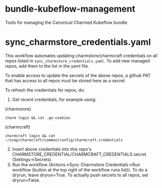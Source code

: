 # bundle-kubeflow-management

Tools for managing the Canonical Charmed Kubeflow bundle

# sync_charmstore_credentials.yaml

This workflow automates updating charmstore/charmcraft credentials on all repos listed in `sync_charmstore_credentials.yaml`.  To add new managed repos, add them to the list in the yaml file.

To enable access to update the secrets of the above repos, a github PAT that has access to all repos must be stored here as a secret.  

To refresh the credentials for repos, do:

1. Get recent credentials, for example using:

(charmstore)
```
charm login && cat .go-cookies
```
(charmcraft)
```
charmcraft login && cat ~/snap/charmcraft/common/config/charmcraft.credentials
```

2. Insert above credentials into this repo's CHARMSTORE_CREDENTIAL/CHARMCRAFT_CREDENTIALS secret (Settings->Secrets)
3. Run the workflow (Actions->Sync Charmstore Credentials->Run workflow (button at the top right of the workflow runs list)).  To do a dryrun, leave dryrun=True.  To actually push secrets to all repos, set dryrun=False.
